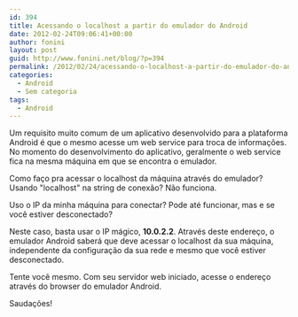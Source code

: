 ```yaml
---
id: 394
title: Acessando o localhost a partir do emulador do Android
date: 2012-02-24T09:06:41+00:00
author: fonini
layout: post
guid: http://www.fonini.net/blog/?p=394
permalink: /2012/02/24/acessando-o-localhost-a-partir-do-emulador-do-android/
categories:
  - Android
  - Sem categoria
tags:
  - Android
---
```

Um requisito muito comum de um aplicativo desenvolvido para a plataforma Android é que o mesmo acesse um web service para troca de informações. No momento do desenvolvimento do aplicativo, geralmente o web service fica na mesma máquina em que se encontra o emulador. 

Como faço pra acessar o localhost da máquina através do emulador? Usando "localhost" na string de conexão? Não funciona. 

Uso o IP da minha máquina para conectar? Pode até funcionar, mas e se você estiver desconectado? 

Neste caso, basta usar o IP mágico, **10.0.2.2**. Através deste endereço, o emulador Android saberá que deve acessar o localhost da sua máquina, independente da configuração da sua rede e mesmo que você estiver desconectado. 

Tente você mesmo. Com seu servidor web iniciado, acesse o endereço através do browser do emulador Android. 

Saudações!
